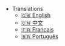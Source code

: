 - Translations
  - [:uk: English](/)
  - [:cn: 中文](/zh-cn/)
  - [:fr: Français](/fr-fr/)
  - [:brazil: Português](/pt-br/)
